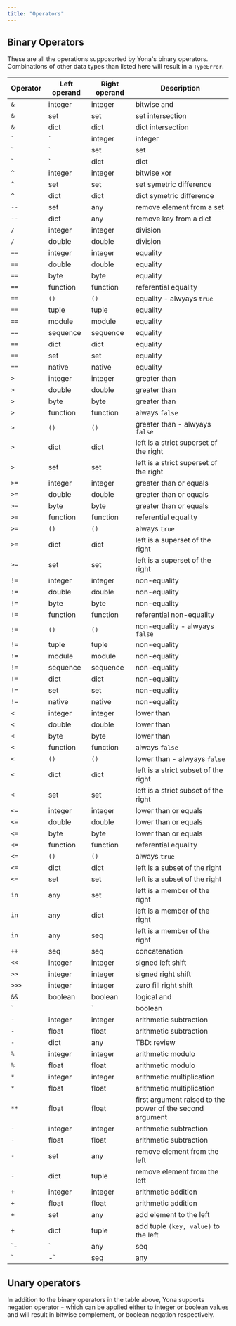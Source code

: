 ```yaml
---
title: "Operators"
---
```


## Binary Operators
These are all the operations supposorted by Yona's binary operators. Combinations of other data types than listed here will result in a `TypeError`.

| Operator | Left operand | Right operand | Description |
| -------- | ------------ | ------------- | ----------- |
| `&` | integer | integer | bitwise and |
| `&` | set | set | set intersection |
| `&` | dict | dict | dict intersection |
| `|` | integer | integer | bitwise or |
| `|` | set | set | set union |
| `|` | dict | dict | dict union |
| `^` | integer | integer | bitwise xor |
| `^` | set | set | set symetric difference |
| `^` | dict | dict | dict symetric difference |
| `--` | set | any | remove element from a set |
| `--` | dict | any | remove key from a dict |
| `/` | integer | integer | division |
| `/` | double | double | division |
| `==` | integer | integer | equality |
| `==` | double | double | equality |
| `==` | byte | byte | equality |
| `==` | function | function | referential equality |
| `==` | `()` | `()` | equality - alwyays `true` |
| `==` | tuple | tuple | equality |
| `==` | module | module | equality |
| `==` | sequence | sequence | equality |
| `==` | dict | dict | equality |
| `==` | set | set | equality |
| `==` | native | native | equality |
| `>` | integer | integer | greater than |
| `>` | double | double | greater than |
| `>` | byte | byte | greater than |
| `>` | function | function | always `false` |
| `>` | `()` | `()` | greater than - alwyays `false` |
| `>` | dict | dict | left is a strict superset of the right |
| `>` | set | set | left is a strict superset of the right |
| `>=` | integer | integer | greater than or equals |
| `>=` | double | double | greater than or equals |
| `>=` | byte | byte | greater than or equals |
| `>=` | function | function | referential equality |
| `>=` | `()` | `()` | always `true` |
| `>=` | dict | dict | left is a superset of the right |
| `>=` | set | set | left is a superset of the right |
| `!=` | integer | integer | non-equality |
| `!=` | double | double | non-equality |
| `!=` | byte | byte | non-equality |
| `!=` | function | function | referential non-equality |
| `!=` | `()` | `()` | non-equality - alwyays `false` |
| `!=` | tuple | tuple | non-equality |
| `!=` | module | module | non-equality |
| `!=` | sequence | sequence | non-equality |
| `!=` | dict | dict | non-equality |
| `!=` | set | set | non-equality |
| `!=` | native | native | non-equality |
| `<` | integer | integer | lower than |
| `<` | double | double | lower than |
| `<` | byte | byte | lower than |
| `<` | function | function | always `false` |
| `<` | `()` | `()` | lower than - alwyays `false` |
| `<` | dict | dict | left is a strict subset of the right |
| `<` | set | set | left is a strict subset of the right |
| `<=` | integer | integer | lower than or equals |
| `<=` | double | double | lower than or equals |
| `<=` | byte | byte | lower than or equals |
| `<=` | function | function | referential equality |
| `<=` | `()` | `()` | always `true` |
| `<=` | dict | dict | left is a subset of the right |
| `<=` | set | set | left is a subset of the right |
| `in` | any | set | left is a member of the right |
| `in` | any | dict | left is a member of the right |
| `in` | any | seq | left is a member of the right |
| `++` | seq | seq | concatenation |
| `<<` | integer | integer | signed left shift |
| `>>` | integer | integer | signed right shift |
| `>>>` | integer | integer | zero fill right shift |
| `&&` | boolean | boolean | logical and |
| `||` | boolean | boolean | logical or |
| `-` | integer | integer | arithmetic subtraction |
| `-` | float | float | arithmetic subtraction |
| `-` | dict | any | TBD: review |
| `%` | integer | integer | arithmetic modulo |
| `%` | float | float | arithmetic modulo |
| `*` | integer | integer | arithmetic multiplication |
| `*` | float | float | arithmetic multiplication |
| `**` | float | float | first argument raised to the power of the second argument |
| `-` | integer | integer | arithmetic subtraction |
| `-` | float | float | arithmetic subtraction |
| `-` | set | any | remove element from the left |
| `-` | dict | tuple | remove element from the left |
| `+` | integer | integer | arithmetic addition |
| `+` | float | float | arithmetic addition |
| `+` | set | any | add element to the left |
| `+` | dict | tuple | add tuple `(key, value)` to the left |
| `-|` | any | seq | add element to the beginning of a sequence |
| `|-` | seq | any | add element to the end of a sequence |


## Unary operators
In addition to the binary operators in the table above, Yona supports negation operator `~` which can be applied 
either to integer or boolean values and will result in bitwise complement, or boolean negation respectively.
